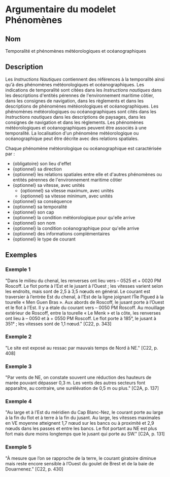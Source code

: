 # Argumentaire du modelet Phénomènes

## Nom
Temporalité et phénomènes météorologiques et océanographiques

## Description
Les _Instructions Nautiques_  contiennent des références à la temporalité ainsi qu'à des phénomènes météorologiques et océanographiques. Les indications de temporalité sont citées dans les _Instructions nautiques_ dans les descriptions d'entités pérennes de l'environnement maritime côtier, dans les consignes de navigation, dans les règlements et dans les descriptions de phénomènes météorologiques et océanographiques. Les phénomènes météorologiques ou océanographiques sont cités dans les _Instructions nautiques_ dans les descriptions de paysages, dans les consignes de navigation et dans les règlements. Les phénomènes météorologiques et océanographiques peuvent être associés à une temporalité. La localisation d'un phénomène météorologique ou océanographique peut être décrite avec des relations spatiales.

Chaque phénomène météorologique ou océanographique est caractérisée par :
* {obligatoire} son lieu d'effet
* {optionnel} sa direction
* {optionnel} les relations spatiales entre elle et d'autres phénomènes ou entités pérennes de l'environnement maritime côtier
* {optionnel} sa vitesse, avec unités
    * {optionnel} sa vitesse maximum, avec unités
    * {optionnel} sa vitesse minimum, avec unités
* {optionnel} sa conséquence
* {optionnel} sa temporalité
* {optionnel} son cap
* {optionnel} la condition météorologique pour qu'elle arrive
* {optionnel} son nom
* {optionnel} la condition océanographique pour qu'elle arrive
* {optionnel} des informations complémentaires
* {optionnel} le type de courant

## Exemples
### Exemple 1
"Dans le milieu du chenal, les renverses ont lieu vers – 0525 et + 0020 PM Roscoff. Le flot porte à l’Est et le jusant à l’Ouest ; les vitesses varient selon les endroits, mais sont de 2,5 à 3,5 nœuds en général. Le courant est traversier à l’entrée Est du chenal, à l’Est de la ligne joignant l’Île Pigued à la tourelle « Men Guen Bras ».
Aux abords de Roscoff, le jusant porte à l’Ouest et le flot à l’Est. Il y a étale du courant vers – 0050 PM Roscoff. Au mouillage extérieur de Roscoff, entre la tourelle « Le Menk » et la côte, les renverses ont lieu à – 0050 et à + 0550 PM Roscoff. Le flot porte à 185°, le jusant à 351° ; les vitesses sont de 1,1 nœud." [C22, p. 343]

### Exemple 2
"Le site est exposé au ressac par mauvais temps de Nord à NE." [C22, p. 408]

### Exemple 3
"Par vents de NE, on constate souvent une réduction des hauteurs de marée pouvant dépasser 0,3 m. Les vents des autres secteurs font apparaître, au contraire, une surélévation de 0,5 m ou plus." [C2A, p. 137]

### Exemple 4
"Au large et à l’Est du méridien du Cap Blanc-Nez, le courant porte au large à la fin du flot et à terre à la fin du jusant. Au large, les vitesses maximales en VE moyenne atteignent 1,7 nœud sur les bancs ou à proximité et 2,9 nœuds dans les passes et entre les bancs. Le flot portant au NE est plus fort mais dure moins longtemps que le jusant qui porte au SW." [C2A, p. 131]

### Exemple 5
"À mesure que l’on se rapproche de la terre, le courant giratoire diminue mais reste encore sensible à l’Ouest du goulet de Brest et de la baie de Douarnenez." [C22, p. 430]